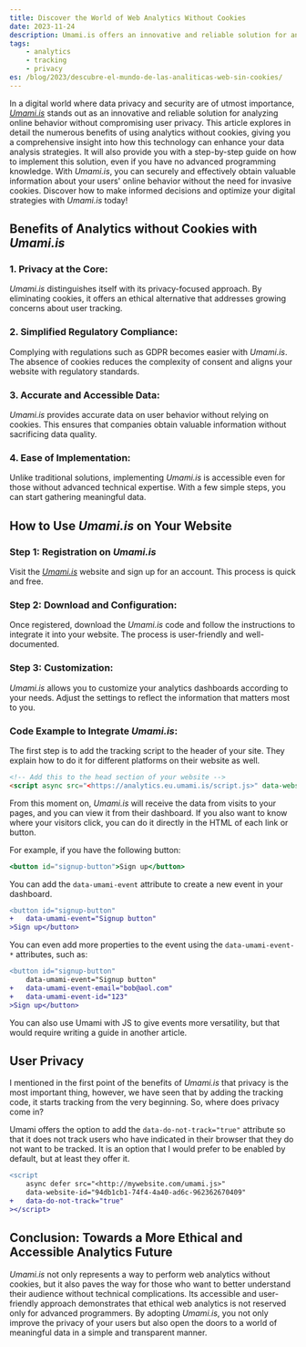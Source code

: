 ```yaml
---
title: Discover the World of Web Analytics Without Cookies
date: 2023-11-24
description: Umami.is offers an innovative and reliable solution for analyzing online behavior without compromising user privacy, providing benefits such as simplifying regulatory compliance and obtaining accurate and accessible data, all with easy implementation and customization.
tags:
    - analytics
    - tracking
    - privacy
es: /blog/2023/descubre-el-mundo-de-las-analiticas-web-sin-cookies/
---
```


In a digital world where data privacy and security are of utmost importance, *[Umami.is](https://umami.is)* stands out as an innovative and reliable solution for analyzing online behavior without compromising user privacy. This article explores in detail the numerous benefits of using analytics without cookies, giving you a comprehensive insight into how this technology can enhance your data analysis strategies. It will also provide you with a step-by-step guide on how to implement this solution, even if you have no advanced programming knowledge. With *Umami.is*, you can securely and effectively obtain valuable information about your users' online behavior without the need for invasive cookies. Discover how to make informed decisions and optimize your digital strategies with *Umami.is* today!

## **Benefits of Analytics without Cookies with *Umami.is***

### 1. **Privacy at the Core:**

*Umami.is* distinguishes itself with its privacy-focused approach. By eliminating cookies, it offers an ethical alternative that addresses growing concerns about user tracking.

### 2. **Simplified Regulatory Compliance:**

Complying with regulations such as GDPR becomes easier with *Umami.is*. The absence of cookies reduces the complexity of consent and aligns your website with regulatory standards.

### 3. **Accurate and Accessible Data:**

*Umami.is* provides accurate data on user behavior without relying on cookies. This ensures that companies obtain valuable information without sacrificing data quality.

### 4. **Ease of Implementation:**

Unlike traditional solutions, implementing *Umami.is* is accessible even for those without advanced technical expertise. With a few simple steps, you can start gathering meaningful data.

## **How to Use *Umami.is* on Your Website**

### Step 1: **Registration on *Umami.is***

Visit the *[Umami.is](https://umami.is)* website and sign up for an account. This process is quick and free.

### Step 2: **Download and Configuration:**

Once registered, download the *Umami.is* code and follow the instructions to integrate it into your website. The process is user-friendly and well-documented.

### Step 3: **Customization:**

*Umami.is* allows you to customize your analytics dashboards according to your needs. Adjust the settings to reflect the information that matters most to you.

### Code Example to Integrate *Umami.is*:

The first step is to add the tracking script to the header of your site. They explain how to do it for different platforms on their website as well.

```html
<!-- Add this to the head section of your website -->
<script async src="<https://analytics.eu.umami.is/script.js>" data-website-id="YOUR_TRACKING_ID"></script>

```

From this moment on, *Umami.is* will receive the data from visits to your pages, and you can view it from their dashboard. If you also want to know where your visitors click, you can do it directly in the HTML of each link or button.

For example, if you have the following button:

```jsx
<button id="signup-button">Sign up</button>

```

You can add the `data-umami-event` attribute to create a new event in your dashboard.

```diff
<button id="signup-button"
+	data-umami-event="Signup button"
>Sign up</button>

```

You can even add more properties to the event using the `data-umami-event-*` attributes, such as:

```diff
<button id="signup-button"
	data-umami-event="Signup button"
+	data-umami-event-email="bob@aol.com"
+	data-umami-event-id="123"
>Sign up</button>

```

You can also use Umami with JS to give events more versatility, but that would require writing a guide in another article.

## User Privacy

I mentioned in the first point of the benefits of *Umami.is* that privacy is the most important thing, however, we have seen that by adding the tracking code, it starts tracking from the very beginning. So, where does privacy come in?

Umami offers the option to add the `data-do-not-track="true"` attribute so that it does not track users who have indicated in their browser that they do not want to be tracked. It is an option that I would prefer to be enabled by default, but at least they offer it.

```diff
<script
	async defer src="<http://mywebsite.com/umami.js>"
	data-website-id="94db1cb1-74f4-4a40-ad6c-962362670409"
+	data-do-not-track="true"
></script>

```

## **Conclusion: Towards a More Ethical and Accessible Analytics Future**

*Umami.is* not only represents a way to perform web analytics without cookies, but it also paves the way for those who want to better understand their audience without technical complications. Its accessible and user-friendly approach demonstrates that ethical web analytics is not reserved only for advanced programmers. By adopting *Umami.is*, you not only improve the privacy of your users but also open the doors to a world of meaningful data in a simple and transparent manner.

